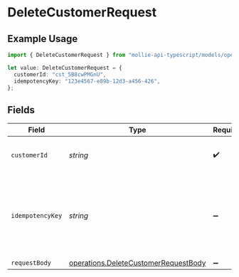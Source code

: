 # DeleteCustomerRequest

## Example Usage

```typescript
import { DeleteCustomerRequest } from "mollie-api-typescript/models/operations";

let value: DeleteCustomerRequest = {
  customerId: "cst_5B8cwPMGnU",
  idempotencyKey: "123e4567-e89b-12d3-a456-426",
};
```

## Fields

| Field                                                                                        | Type                                                                                         | Required                                                                                     | Description                                                                                  | Example                                                                                      |
| -------------------------------------------------------------------------------------------- | -------------------------------------------------------------------------------------------- | -------------------------------------------------------------------------------------------- | -------------------------------------------------------------------------------------------- | -------------------------------------------------------------------------------------------- |
| `customerId`                                                                                 | *string*                                                                                     | :heavy_check_mark:                                                                           | Provide the ID of the related customer.                                                      | cst_5B8cwPMGnU                                                                               |
| `idempotencyKey`                                                                             | *string*                                                                                     | :heavy_minus_sign:                                                                           | A unique key to ensure idempotent requests. This key should be a UUID v4 string.             | 123e4567-e89b-12d3-a456-426                                                                  |
| `requestBody`                                                                                | [operations.DeleteCustomerRequestBody](../../models/operations/deletecustomerrequestbody.md) | :heavy_minus_sign:                                                                           | N/A                                                                                          |                                                                                              |